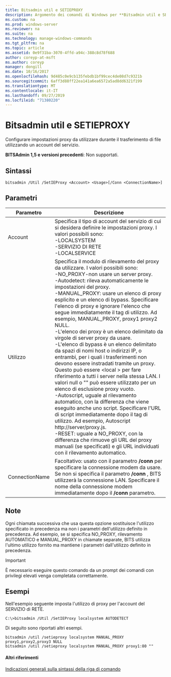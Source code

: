 ```yaml
---
title: Bitsadmin util e SETIEPROXY
description: Argomento dei comandi di Windows per **Bitsadmin util e SETIEPROXY** -impostare le impostazioni proxy da utilizzare durante il trasferimento di file utilizzando un account del servizio.
ms.custom: na
ms.prod: windows-server
ms.reviewer: na
ms.suite: na
ms.technology: manage-windows-commands
ms.tgt_pltfrm: na
ms.topic: article
ms.assetid: 0e9f31ba-3070-4ffd-a94c-388c8d78f688
author: coreyp-at-msft
ms.author: coreyp
manager: dongill
ms.date: 10/16/2017
ms.openlocfilehash: 9d485c0e9cb135febdb1bf99cec4de08d7c9321b
ms.sourcegitcommit: 6aff3d88ff22ea141a6ea6572a5ad8dd6321f199
ms.translationtype: MT
ms.contentlocale: it-IT
ms.lasthandoff: 09/27/2019
ms.locfileid: "71380220"
---
```

# <a name="bitsadmin-util-and-setieproxy"></a>Bitsadmin util e SETIEPROXY

Configurare impostazioni proxy da utilizzare durante il trasferimento di file utilizzando un account del servizio.

**BITSAdmin 1,5 e versioni precedenti**: Non supportati.

## <a name="syntax"></a>Sintassi

```
bitsadmin /Util /SetIEProxy <Account> <Usage>[/Conn <ConnectionName>]
```

## <a name="parameters"></a>Parametri

|Parametro|Descrizione|
|---------|-----------|
|Account|Specifica il tipo di account del servizio di cui si desidera definire le impostazioni proxy. I valori possibili sono:</br>-LOCALSYSTEM</br>-SERVIZIO DI RETE</br>-LOCALSERVICE|
|Utilizzo|Specifica il modulo di rilevamento del proxy da utilizzare. I valori possibili sono:</br>-NO_PROXY-non usare un server proxy.</br>-Autodetect: rileva automaticamente le impostazioni del proxy.</br>-MANUAL_PROXY: usare un elenco di proxy esplicito e un elenco di bypass. Specificare l'elenco di proxy e ignorare l'elenco che segue immediatamente il tag di utilizzo. Ad esempio, MANUAL_PROXY, proxy1 proxy2 NULL.</br>    -L'elenco dei proxy è un elenco delimitato da virgole di server proxy da usare.</br>    -L'elenco di bypass è un elenco delimitato da spazi di nomi host o indirizzi IP, o entrambi, per i quali i trasferimenti non devono essere instradati tramite un proxy. Questo può essere \<local > per fare riferimento a tutti i server nella stessa LAN. I valori null o "" può essere utilizzato per un elenco di esclusione proxy vuoto.</br>-Autoscript, uguale al rilevamento automatico, con la differenza che viene eseguito anche uno script. Specificare l'URL di script immediatamente dopo il tag di utilizzo. Ad esempio, Autoscript http://server/proxy.js.</br>-RESET: uguale a NO_PROXY, con la differenza che rimuove gli URL del proxy manuali (se specificati) e gli URL individuati con il rilevamento automatico.|
|ConnectionName|Facoltativo: usato con il parametro **/conn** per specificare la connessione modem da usare. Se non si specifica il parametro **/conn** , BITS utilizzerà la connessione LAN. Specificare il nome della connessione modem immediatamente dopo il **/conn** parametro.|

## <a name="remarks"></a>Note

Ogni chiamata successiva che usa questa opzione sostituisce l'utilizzo specificato in precedenza ma non i parametri dell'utilizzo definito in precedenza. Ad esempio, se si specifica NO_PROXY, rilevamento AUTOMATICO e MANUAL_PROXY in chiamate separate, BITS utilizza l'ultimo utilizzo fornito ma mantiene i parametri dall'utilizzo definito in precedenza.

> [!IMPORTANT]
> È necessario eseguire questo comando da un prompt dei comandi con privilegi elevati venga completata correttamente.

## <a name="examples"></a>Esempi

Nell'esempio seguente imposta l'utilizzo di proxy per l'account del SERVIZIO di RETE.

```
C:\>bitsadmin /Util /SetIEProxy localsystem AUTODETECT
```

Di seguito sono riportati altri esempi.

```
bitsadmin /util /setieproxy localsystem MANUAL_PROXY proxy1,proxy2,proxy3 NULL
bitsadmin /util /setieproxy localsystem MANUAL_PROXY proxy1:80 ""
```

#### <a name="additional-references"></a>Altri riferimenti

[Indicazioni generali sulla sintassi della riga di comando](command-line-syntax-key.md)